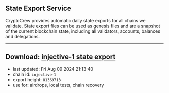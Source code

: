 ## State Export Service
CryptoCrew provides automatic daily state exports for all chains we validate. State export files can be used as genesis files and are a snapshot of the current blockchain state, including all validators, accounts, balances and delegations.

---
**Download: [injective-1 state export](https://dl-eu2.ccvalidators.com/SERVICE/injective/injective-1_export_81369713.json)**
---

- last updated: Fri Aug 09 2024 21:13:40
- chain id: `injective-1`
- export height: `81369713`
- use for: airdrops, local tests, chain recovery
